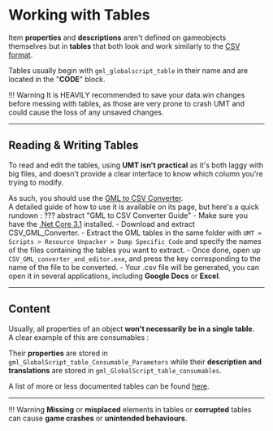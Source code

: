 # Working with Tables

Item **properties** and **descriptions** aren't defined on gameobjects themselves but in **tables** that both look and work similarly to the [CSV format](https://simple.wikipedia.org/wiki/Comma-separated_values).

Tables usually begin with `gml_globalscript_table` in their name and are located in the "**CODE**" block.

!!! Warning
    It is HEAVILY recommended to save your data.win changes before messing with tables, as those are very prone to crash UMT and could cause the loss of any unsaved changes.

---

## Reading & Writing Tables

To read and edit the tables, using **UMT isn't practical** as it's both laggy with big files, and doesn't provide a clear interface to know which column you're trying to modify.

As such, you should use the [GML to CSV Converter](../tools/gmltocsv.md).  
A detailed guide of how to use it is available on its page, but here's a quick rundown :
??? abstract "GML to CSV Converter Guide"
    - Make sure you have the [.Net Core 3.1](https://dotnet.microsoft.com/en-us/download/dotnet/3.1) installed.
    - Download and extract CSV_GML_Converter.
    - Extract the GML tables in the same folder with `UMT > Scripts > Resource Unpacker > Dump Specific Code` and specify the names of the files containing the tables you want to extract.
    - Once done, open up `CSV_GML_converter_and_editor.exe`, and press the key corresponding to the name of the file to be converted.
    - Your .csv file will be generated, you can open it in several applications, including **Google Docs** or **Excel**.

---

## Content

Usually, all properties of an object **won't necessarily be in a single table**.  
A clear example of this are consumables :

Their **properties** are stored in `gml_GlobalScript_table_Consumable_Parameters` while their **description and translations** are stored in `gml_GlobalScript_table_consumables`.

A list of more or less documented tables can be found [here](../references/tables.md).

---

!!! Warning
    **Missing** or **misplaced** elements in tables or **corrupted** tables can cause **game crashes** or **unintended behaviours**.
